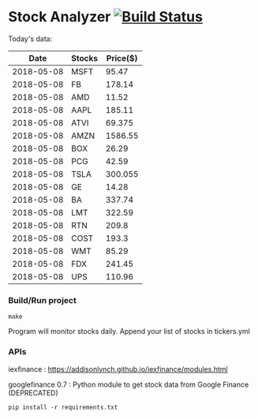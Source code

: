 # Stock Analyzer [![Build Status](https://travis-ci.org/ogoyal/StockAnalyzer.svg?branch=master)](https://travis-ci.org/ogoyal/StockAnalyzer)

Today's data:

| Date| Stocks| Price($) | 
| --- | --- | ---  | 
| 2018-05-08| MSFT| 95.47 | 
| 2018-05-08| FB| 178.14 | 
| 2018-05-08| AMD| 11.52 | 
| 2018-05-08| AAPL| 185.11 | 
| 2018-05-08| ATVI| 69.375 | 
| 2018-05-08| AMZN| 1586.55 | 
| 2018-05-08| BOX| 26.29 | 
| 2018-05-08| PCG| 42.59 | 
| 2018-05-08| TSLA| 300.055 | 
| 2018-05-08| GE| 14.28 | 
| 2018-05-08| BA| 337.74 | 
| 2018-05-08| LMT| 322.59 | 
| 2018-05-08| RTN| 209.8 | 
| 2018-05-08| COST| 193.3 | 
| 2018-05-08| WMT| 85.29 | 
| 2018-05-08| FDX| 241.45 | 
| 2018-05-08| UPS| 110.96 | 

### Build/Run project

```
make
```

Program will monitor stocks daily. Append your list of stocks in tickers.yml

### APIs
iexfinance : https://addisonlynch.github.io/iexfinance/modules.html

googlefinance 0.7 : Python module to get stock data from Google Finance (DEPRECATED)

```
pip install -r requirements.txt
```
